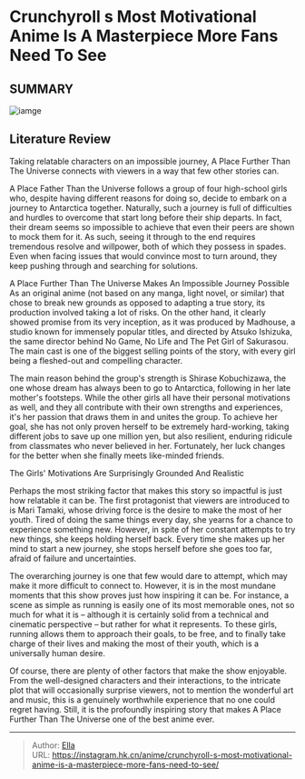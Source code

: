 # Crunchyroll s Most Motivational Anime Is A Masterpiece More Fans Need To See


## SUMMARY 

![iamge](https://static1.srcdn.com/wordpress/wp-content/uploads/2023/09/a-place-further-than-the-universe-northern-lights.jpg)

## Literature Review

Taking relatable characters on an impossible journey, A Place Further Than The Universe connects with viewers in a way that few other stories can.





A Place Father Than the Universe follows a group of four high-school girls who, despite having different reasons for doing so, decide to embark on a journey to Antarctica together. Naturally, such a journey is full of difficulties and hurdles to overcome that start long before their ship departs. In fact, their dream seems so impossible to achieve that even their peers are shown to mock them for it. As such, seeing it through to the end requires tremendous resolve and willpower, both of which they possess in spades. Even when facing issues that would convince most to turn around, they keep pushing through and searching for solutions.





 A Place Further Than The Universe Makes An Impossible Journey Possible 
As an original anime (not based on any manga, light novel, or similar) that chose to break new grounds as opposed to adapting a true story, its production involved taking a lot of risks. On the other hand, it clearly showed promise from its very inception, as it was produced by Madhouse, a studio known for immensely popular titles, and directed by Atsuko Ishizuka, the same director behind No Game, No Life and The Pet Girl of Sakurasou. The main cast is one of the biggest selling points of the story, with every girl being a fleshed-out and compelling character.

The main reason behind the group&#39;s strength is Shirase Kobuchizawa, the one whose dream has always been to go to Antarctica, following in her late mother&#39;s footsteps. While the other girls all have their personal motivations as well, and they all contribute with their own strengths and experiences, it&#39;s her passion that draws them in and unites the group. To achieve her goal, she has not only proven herself to be extremely hard-working, taking different jobs to save up one million yen, but also resilient, enduring ridicule from classmates who never believed in her. Fortunately, her luck changes for the better when she finally meets like-minded friends.






 The Girls&#39; Motivations Are Surprisingly Grounded And Realistic 
          

Perhaps the most striking factor that makes this story so impactful is just how relatable it can be. The first protagonist that viewers are introduced to is Mari Tamaki, whose driving force is the desire to make the most of her youth. Tired of doing the same things every day, she yearns for a chance to experience something new. However, in spite of her constant attempts to try new things, she keeps holding herself back. Every time she makes up her mind to start a new journey, she stops herself before she goes too far, afraid of failure and uncertainties.


 




The overarching journey is one that few would dare to attempt, which may make it more difficult to connect to. However, it is in the most mundane moments that this show proves just how inspiring it can be. For instance, a scene as simple as running is easily one of its most memorable ones, not so much for what it is – although it is certainly solid from a technical and cinematic perspective – but rather for what it represents. To these girls, running allows them to approach their goals, to be free, and to finally take charge of their lives and making the most of their youth, which is a universally human desire.

Of course, there are plenty of other factors that make the show enjoyable. From the well-designed characters and their interactions, to the intricate plot that will occasionally surprise viewers, not to mention the wonderful art and music, this is a genuinely worthwhile experience that no one could regret having. Still, it is the profoundly inspiring story that makes A Place Further Than The Universe one of the best anime ever.






---

> Author: [Ella](https://instagram.hk.cn/)  
> URL: https://instagram.hk.cn/anime/crunchyroll-s-most-motivational-anime-is-a-masterpiece-more-fans-need-to-see/  

